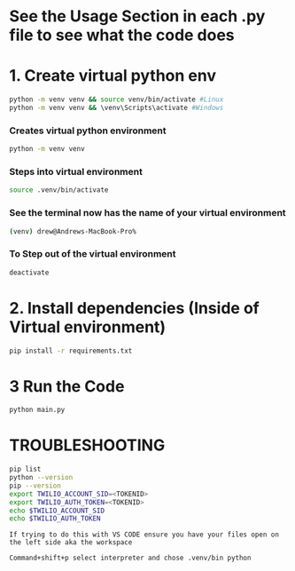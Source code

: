 # See the Usage Section in each .py file to see what the code does

# 1. Create virtual python env
```bash
python -m venv venv && source venv/bin/activate #Linux
python -m venv venv && \venv\Scripts\activate #Windows
```

### Creates virtual python environment 
```bash
python -m venv venv 
```

### Steps into virtual environment 
```bash
source .venv/bin/activate
```

### See the terminal now has the name of your virtual environment
```bash
(venv) drew@Andrews-MacBook-Pro% 
```

### To Step out of the virtual environment 
```bash
deactivate
```

# 2. Install dependencies (Inside of Virtual environment)
```bash
pip install -r requirements.txt
```

# 3 Run the Code
```bash
python main.py
```

# TROUBLESHOOTING
```bash
pip list
python --version 
pip --version 
export TWILIO_ACCOUNT_SID=<TOKENID>
export TWILIO_AUTH_TOKEN=<TOKENID>
echo $TWILIO_ACCOUNT_SID
echo $TWILIO_AUTH_TOKEN
```
```plain text
If trying to do this with VS CODE ensure you have your files open on the left side aka the workspace 

Command+shift+p select interpreter and chose .venv/bin python
```
